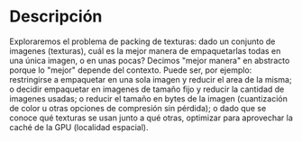 # Descripción
Exploraremos el problema de packing de texturas: dado un conjunto de imagenes (texturas), cuál es la mejor manera de empaquetarlas todas en una única imagen, o en unas pocas? Decimos "mejor manera" en abstracto porque lo "mejor" depende del contexto. Puede ser, por ejemplo: restringirse a empaquetar en una sola imagen y reducir el area de la misma; o decidir empaquetar en imagenes de tamaño fijo y reducir la cantidad de imagenes usadas; o reducir el tamaño en bytes de la imagen (cuantización de color u otras opciones de compresión sin pérdida); o dado que se conoce qué texturas se usan junto a qué otras, optimizar para aprovechar la caché de la GPU (localidad espacial). 
